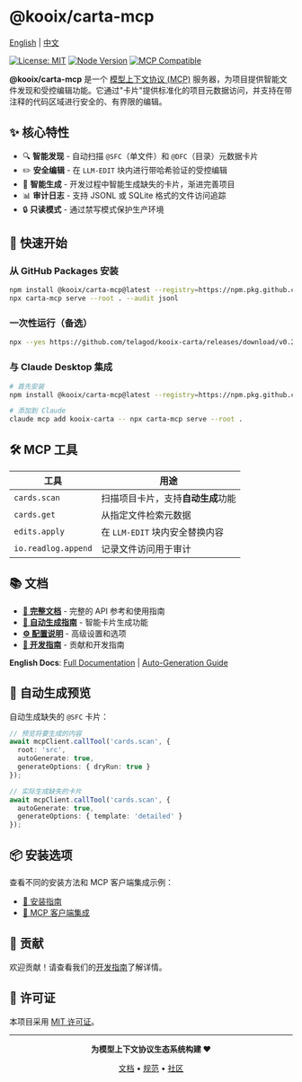 # @kooix/carta-mcp

[English](README.md) | [中文](README.zh-CN.md)

[![License: MIT](https://img.shields.io/badge/License-MIT-yellow.svg)](https://opensource.org/licenses/MIT)
[![Node Version](https://img.shields.io/badge/node->=18.18-brightgreen)](https://nodejs.org)
[![MCP Compatible](https://img.shields.io/badge/MCP-Compatible-blue)](https://modelcontextprotocol.io)

**@kooix/carta-mcp** 是一个 [模型上下文协议 (MCP)](https://modelcontextprotocol.io) 服务器，为项目提供智能文件发现和受控编辑功能。它通过"卡片"提供标准化的项目元数据访问，并支持在带注释的代码区域进行安全的、有界限的编辑。

## ✨ 核心特性

- 🔍 **智能发现** - 自动扫描 `@SFC`（单文件）和 `@DFC`（目录）元数据卡片
- ✏️ **安全编辑** - 在 `LLM-EDIT` 块内进行带哈希验证的受控编辑
- 🤖 **智能生成** - 开发过程中智能生成缺失的卡片，渐进完善项目
- 📊 **审计日志** - 支持 JSONL 或 SQLite 格式的文件访问追踪
- 🔒 **只读模式** - 通过禁写模式保护生产环境

## 🚀 快速开始

### 从 GitHub Packages 安装

```bash
npm install @kooix/carta-mcp@latest --registry=https://npm.pkg.github.com
npx carta-mcp serve --root . --audit jsonl
```

### 一次性运行（备选）

```bash
npx --yes https://github.com/telagod/kooix-carta/releases/download/v0.2.0/kooix-carta-mcp-0.2.0.tgz serve --root .
```

### 与 Claude Desktop 集成

```bash
# 首先安装
npm install @kooix/carta-mcp@latest --registry=https://npm.pkg.github.com

# 添加到 Claude
claude mcp add kooix-carta -- npx carta-mcp serve --root .
```

## 🛠️ MCP 工具

| 工具 | 用途 |
|------|------|
| `cards.scan` | 扫描项目卡片，支持**自动生成**功能 |
| `cards.get` | 从指定文件检索元数据 |
| `edits.apply` | 在 `LLM-EDIT` 块内安全替换内容 |
| `io.readlog.append` | 记录文件访问用于审计 |

## 📚 文档

- **[📖 完整文档](docs/zh-CN/README.md)** - 完整的 API 参考和使用指南
- **[🤖 自动生成指南](docs/zh-CN/auto-generation.md)** - 智能卡片生成功能
- **[⚙️ 配置说明](docs/zh-CN/configuration.md)** - 高级设置和选项
- **[🔧 开发指南](docs/zh-CN/development.md)** - 贡献和开发指南

**English Docs**: [Full Documentation](docs/en/README.md) | [Auto-Generation Guide](docs/en/auto-generation.md)

## 🤖 自动生成预览

自动生成缺失的 `@SFC` 卡片：

```typescript
// 预览将要生成的内容
await mcpClient.callTool('cards.scan', {
  root: 'src',
  autoGenerate: true,
  generateOptions: { dryRun: true }
});

// 实际生成缺失的卡片
await mcpClient.callTool('cards.scan', {
  autoGenerate: true,
  generateOptions: { template: 'detailed' }
});
```

## 📦 安装选项

查看不同的安装方法和 MCP 客户端集成示例：
- [📖 安装指南](docs/zh-CN/installation.md)
- [🔗 MCP 客户端集成](docs/zh-CN/integration.md)

## 🤝 贡献

欢迎贡献！请查看我们的[开发指南](docs/zh-CN/development.md)了解详情。

## 📄 许可证

本项目采用 [MIT 许可证](LICENSE)。

---

<div align="center">

**为模型上下文协议生态系统构建 ❤️**

[文档](https://modelcontextprotocol.io) • [规范](https://github.com/modelcontextprotocol/specification) • [社区](https://github.com/modelcontextprotocol)

</div>